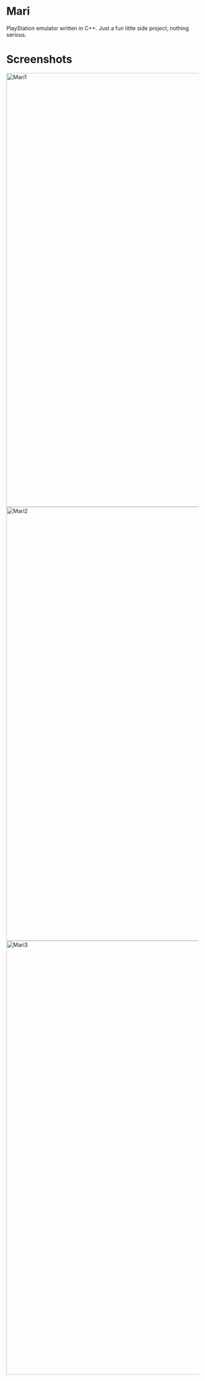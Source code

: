 # Mari
 PlayStation emulator written in C++. Just a fun little side project, nothing serious.

# Screenshots
<img width="1136" alt="Mari1" src="https://user-images.githubusercontent.com/51570316/227799463-5402ec90-9147-46c2-8597-785052cb3fdc.png">
<img width="1136" alt="Mari2" src="https://user-images.githubusercontent.com/51570316/227799467-4ffc9b9e-bd23-4f46-b35e-01e9b9b5c03e.png">
<img width="1136" alt="Mari3" src="https://user-images.githubusercontent.com/51570316/228088255-6191928e-b304-4c6f-bb8e-e8729b70c2c2.png">
